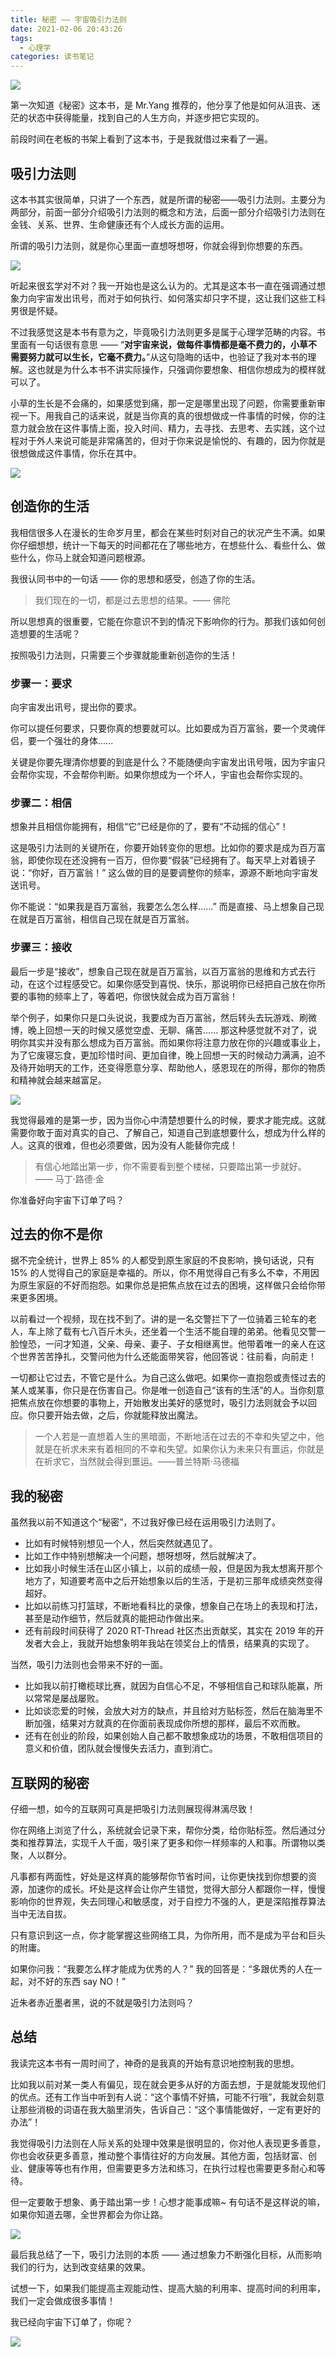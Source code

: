 ```yaml
---
title: 秘密 —— 宇宙吸引力法则
date: 2021-02-06 20:43:26
tags:
  - 心理学
categories: 读书笔记
---
```



![](/images/static/The_Secret_1.jpeg)

第一次知道《秘密》这本书，是 Mr.Yang 推荐的，他分享了他是如何从沮丧、迷茫的状态中获得能量，找到自己的人生方向，并逐步把它实现的。

前段时间在老板的书架上看到了这本书，于是我就借过来看了一遍。

## 吸引力法则

这本书其实很简单，只讲了一个东西，就是所谓的秘密——吸引力法则。主要分为两部分，前面一部分介绍吸引力法则的概念和方法，后面一部分介绍吸引力法则在金钱、关系、世界、生命健康还有个人成长方面的运用。

所谓的吸引力法则，就是你心里面一直想呀想呀，你就会得到你想要的东西。

![](/images/static/冥想动画.gif)

听起来很玄学对不对？我一开始也是这么认为的。尤其是这本书一直在强调通过想象力向宇宙发出讯号，而对于如何执行、如何落实却只字不提，这让我们这些工科男很是怀疑。

不过我感觉这是本书有意为之，毕竟吸引力法则更多是属于心理学范畴的内容。书里面有一句话很有意思 ——  “**对宇宙来说，做每件事情都是毫不费力的，小草不需要努力就可以生长，它毫不费力。**”从这句隐晦的话中，也验证了我对本书的理解。这也就是为什么本书不讲实际操作，只强调你要想象、相信你想成为的模样就可以了。

小草的生长是不会痛的，如果感觉到痛，那一定是哪里出现了问题，你需要重新审视一下。用我自己的话来说，就是当你真的真的很想做成一件事情的时候，你的注意力就会放在这件事情上面，投入时间、精力，去寻找、去思考、去实践，这个过程对于外人来说可能是非常痛苦的，但对于你来说是愉悦的、有趣的，因为你就是很想做成这件事情，你乐在其中。

![](/images/static/The_Secret_2.jpeg)



## 创造你的生活

我相信很多人在漫长的生命岁月里，都会在某些时刻对自己的状况产生不满。如果你仔细想想，统计一下每天的时间都花在了哪些地方，在想些什么、看些什么、做些什么，你马上就会知道问题根源。

我很认同书中的一句话 —— 你的思想和感受，创造了你的生活。

> 我们现在的一切，都是过去思想的结果。—— 佛陀

所以思想真的很重要，它能在你意识不到的情况下影响你的行为。那我们该如何创造想要的生活呢？

按照吸引力法则，只需要三个步骤就能重新创造你的生活！

### 步骤一：要求

向宇宙发出讯号，提出你的要求。

你可以提任何要求，只要你真的想要就可以。比如要成为百万富翁，要一个灵魂伴侣，要一个强壮的身体......

关键是你要先理清你想要的到底是什么？不能随便向宇宙发出讯号哦，因为宇宙只会帮你实现，不会帮你判断。如果你想成为一个坏人，宇宙也会帮你实现的。

### 步骤二：相信

想象并且相信你能拥有，相信“它”已经是你的了，要有“不动摇的信心”！

这是吸引力法则的关键所在，你要开始转变你的思想。比如你的要求是成为百万富翁，即使你现在还没拥有一百万，但你要“假装”已经拥有了。每天早上对着镜子说：“你好，百万富翁！” 这么做的目的是要调整你的频率，源源不断地向宇宙发送讯号。

你不能说：“如果我是百万富翁，我要怎么怎么样......” 而是直接、马上想象自己现在就是百万富翁，相信自己现在就是百万富翁。

### 步骤三：接收

最后一步是“接收”，想象自己现在就是百万富翁，以百万富翁的思维和方式去行动，在这个过程感受它。如果你感受到喜悦、快乐，那说明你已经把自己放在你所要的事物的频率上了，等着吧，你很快就会成为百万富翁！

举个例子，如果你只是口头说说，我要成为百万富翁，然后转头去玩游戏、刷微博，晚上回想一天的时候又感觉空虚、无聊、痛苦...... 那这种感觉就不对了，说明你其实并没有那么想成为百万富翁。而如果你将注意力放在你的兴趣或事业上，为了它废寝忘食，更加珍惜时间、更加自律，晚上回想一天的时候动力满满，迫不及待开始明天的工作，还变得愿意分享、帮助他人，感恩现在的所得，那你的物质和精神就会越来越富足。

![](/images/static/吸引力法则模型.png)

我觉得最难的是第一步，因为当你心中清楚想要什么的时候，要求才能完成。这就需要你敢于面对真实的自己、了解自己，知道自己到底想要什么，想成为什么样的人。这真的很难，但也必须要做，因为没有人能替你完成！

>  有信心地踏出第一步，你不需要看到整个楼梯，只要踏出第一步就好。 —— 马丁·路德·金

你准备好向宇宙下订单了吗？



## 过去的你不是你

据不完全统计，世界上 85% 的人都受到原生家庭的不良影响，换句话说，只有 15% 的人觉得自己的家庭是幸福的。所以，你不用觉得自己有多么不幸，不用因为原生家庭的不好而抱怨。如果你总是把焦点放在过去的困境，这样做只会给你带来更多困境。

以前看过一个视频，现在找不到了。讲的是一名交警拦下了一位骑着三轮车的老人，车上除了载有七八百斤木头，还坐着一个生活不能自理的弟弟。他看见交警一脸惶恐，一问才知道，父亲、母亲、妻子、子女相继离世。他带着唯一的亲人在这个世界苦苦挣扎，交警问他为什么还能面带笑容，他回答说：往前看，向前走！

一切都让它过去，不管它是什么。为自己这么做吧。如果你一直抱怨或责怪过去的某人或某事，你只是在伤害自己。你是唯一创造自己“该有的生活”的人。当你刻意把焦点放在你想要的事物上，开始散发出美好的感觉时，吸引力法则就会予以回应。你只要开始去做，之后，你就能释放出魔法。

> 一个人若是一直想着人生的黑暗面，不断地活在过去的不幸和失望之中，他就是在祈求未来有着相同的不幸和失望。如果你认为未来只有噩运，你就是在祈求它，当然就会得到噩运。——普兰特斯·马德福



## 我的秘密

虽然我以前不知道这个“秘密”，不过我好像已经在运用吸引力法则了。

- 比如有时候特别想见一个人，然后突然就遇见了。
- 比如工作中特别想解决一个问题，想呀想呀，然后就解决了。
- 比如我小时候生活在山区小镇上，以前的成绩一般，但是因为我太想离开那个地方了，知道要考高中之后开始想象以后的生活，于是初三那年成绩突然变得超好。
- 比如以前练习打篮球，不断地看科比的录像，想象自己在场上的表现和打法，甚至是动作细节，然后就真的能把动作做出来。
- 还有前段时间获得了 2020 RT-Thread 社区杰出贡献奖，其实在 2019 年的开发者大会上，我就开始想象明年我站在领奖台上的情景，结果真的实现了。

当然，吸引力法则也会带来不好的一面。

- 比如我以前打橄榄球比赛，就因为自信心不足，不够相信自己和球队能赢，所以常常是屡战屡败。
- 比如谈恋爱的时候，会放大对方的缺点，并且给对方贴标签，然后在脑海里不断加强，结果对方就真的在你面前表现成你所想的那样，最后不欢而散。
- 还有在创业的阶段，如果创始人自己都不敢想象成功的场景，不敢相信项目的意义和价值，团队就会慢慢失去活力，直到消亡。



## 互联网的秘密

仔细一想，如今的互联网可真是把吸引力法则展现得淋漓尽致！

你在网络上浏览了什么，系统就会记录下来，帮你分类，给你贴标签。然后通过分类和推荐算法，实现千人千面，吸引来了更多和你一样频率的人和事。所谓物以类聚，人以群分。

凡事都有两面性，好处是这样真的能够帮你节省时间，让你更快找到你想要的资源，加速你的成长。坏处是这样会让你产生错觉，觉得大部分人都跟你一样，慢慢影响你的世界观，失去同理心和敏感度，对于自控力不强的人，更是深陷推荐算法当中无法自拔。

只有意识到这一点，你才能掌握这些网络工具，为你所用，而不是成为平台和巨头的附庸。

如果你问我：“我要怎么样才能成为优秀的人？” 我的回答是：“多跟优秀的人在一起，对不好的东西 say NO！”

近朱者赤近墨者黑，说的不就是吸引力法则吗？



## 总结

我读完这本书有一周时间了，神奇的是我真的开始有意识地控制我的思想。

比如我以前对某一类人有偏见，现在就会更多从好的方面去想，于是就能发现他们的优点。还有工作当中听到有人说：“这个事情不好搞，可能不行哦”，我就会刻意让那些消极的词语在我大脑里消失，告诉自己：“这个事情能做好，一定有更好的办法”！

我觉得吸引力法则在人际关系的处理中效果是很明显的，你对他人表现更多善意，你也会收获更多善意，推动整个事情往好的方向发展。其他方面，包括财富、创业、健康等等也有作用，但需要更多方法和练习，在执行过程也需要更多耐心和等待。

但一定要敢于想象、勇于踏出第一步！心想才能事成嘛~ 有句话不是这样说的嘛，如果你知道去哪，全世界都会为你让路。

![](/images/static/imPOSSIBLE.jpg)

最后我总结了一下，吸引力法则的本质 —— 通过想象力不断强化目标，从而影响我们的行为，达到改变结果的效果。

试想一下，如果我们能提高主观能动性、提高大脑的利用率、提高时间的利用率，我们一定会做成很多事情！

我已经向宇宙下订单了，你呢？

![](/images/static/秘密法则.jpg)

